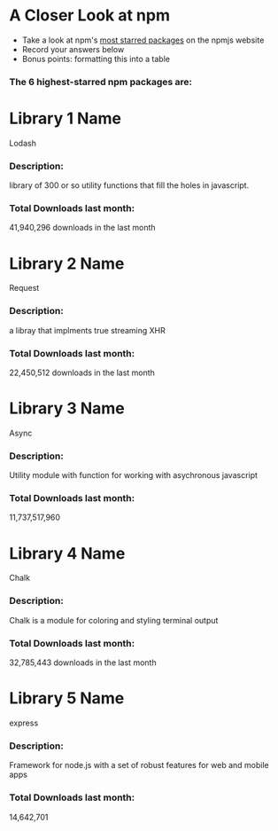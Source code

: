 # A Closer Look at npm
- Take a look at npm's [most starred packages](https://www.npmjs.com/browse/star) on the npmjs website
- Record your answers below
- Bonus points: formatting this into a table

### The 6 highest-starred npm packages are:

# Library 1 Name
Lodash
### Description:
library of 300 or so utility functions that fill the holes in javascript.

### Total Downloads last month:
41,940,296 downloads in the last month
# Library 2 Name
Request
### Description:
a libray that implments true streaming XHR
### Total Downloads last month:
22,450,512 downloads in the last month
# Library 3 Name
Async
### Description:
Utility module with function for working with asychronous javascript 

### Total Downloads last month:
11,737,517,960
# Library 4 Name
Chalk
### Description:
Chalk is a module for coloring and styling terminal output

### Total Downloads last month:
32,785,443 downloads in the last month
# Library 5 Name
express
### Description:
Framework for node.js with a set of robust features for web and mobile apps

### Total Downloads last month:
14,642,701